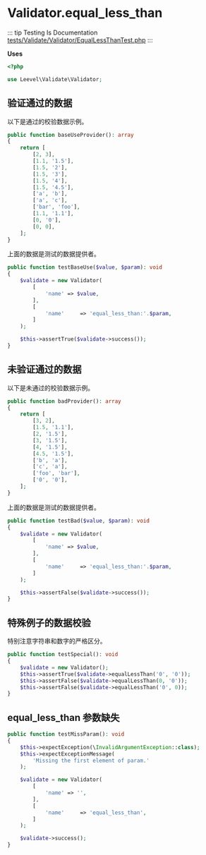 # Validator.equal_less_than

::: tip Testing Is Documentation
[tests/Validate/Validator/EqualLessThanTest.php](https://github.com/hunzhiwange/framework/blob/master/tests/Validate/Validator/EqualLessThanTest.php)
:::
    
**Uses**

``` php
<?php

use Leevel\Validate\Validator;
```

## 验证通过的数据

以下是通过的校验数据示例。

``` php
public function baseUseProvider(): array
{
    return [
        [2, 3],
        [1.1, '1.5'],
        [1.5, '2'],
        [1.5, '3'],
        [1.5, '4'],
        [1.5, '4.5'],
        ['a', 'b'],
        ['a', 'c'],
        ['bar', 'foo'],
        [1.1, '1.1'],
        [0, '0'],
        [0, 0],
    ];
}
```

上面的数据是测试的数据提供者。


``` php
public function testBaseUse($value, $param): void
{
    $validate = new Validator(
        [
            'name' => $value,
        ],
        [
            'name'     => 'equal_less_than:'.$param,
        ]
    );

    $this->assertTrue($validate->success());
}
```
    
## 未验证通过的数据

以下是未通过的校验数据示例。

``` php
public function badProvider(): array
{
    return [
        [3, 2],
        [1.5, '1.1'],
        [2, '1.5'],
        [3, '1.5'],
        [4, '1.5'],
        [4.5, '1.5'],
        ['b', 'a'],
        ['c', 'a'],
        ['foo', 'bar'],
        ['0', '0'],
    ];
}
```

上面的数据是测试的数据提供者。


``` php
public function testBad($value, $param): void
{
    $validate = new Validator(
        [
            'name' => $value,
        ],
        [
            'name'     => 'equal_less_than:'.$param,
        ]
    );

    $this->assertFalse($validate->success());
}
```
    
## 特殊例子的数据校验

特别注意字符串和数字的严格区分。

``` php
public function testSpecial(): void
{
    $validate = new Validator();
    $this->assertTrue($validate->equalLessThan('0', '0'));
    $this->assertFalse($validate->equalLessThan(0, '0'));
    $this->assertFalse($validate->equalLessThan('0', 0));
}
```
    
## equal_less_than 参数缺失

``` php
public function testMissParam(): void
{
    $this->expectException(\InvalidArgumentException::class);
    $this->expectExceptionMessage(
        'Missing the first element of param.'
    );

    $validate = new Validator(
        [
            'name' => '',
        ],
        [
            'name'     => 'equal_less_than',
        ]
    );

    $validate->success();
}
```